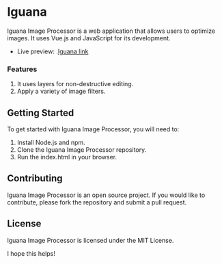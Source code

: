 # Iguana

Iguana Image Processor is a web application that allows users to optimize images. It uses Vue.js and JavaScript for its development.

- Live preview: .[Iguana link](https://iguana-vlh9.vercel.app)

### Features
1. It uses layers for non-destructive editing.
1. Apply a variety of image filters.

## Getting Started
To get started with Iguana Image Processor, you will need to:
1. Install Node.js and npm.
1. Clone the Iguana Image Processor repository.
1. Run the index.html in your browser.

## Contributing
Iguana Image Processor is an open source project. If you would like to contribute, please fork the repository and submit a pull request.

## License
Iguana Image Processor is licensed under the MIT License.

I hope this helps!
